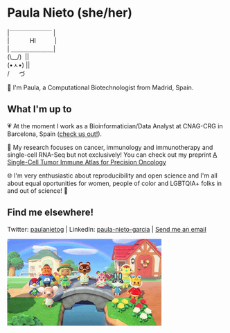 # Paula Nieto (she/her)

|￣￣￣￣￣￣￣ |   
|&nbsp;&nbsp;&nbsp;&nbsp;&nbsp;&nbsp;&nbsp;&nbsp;&nbsp;&nbsp;&nbsp; HI &nbsp;&nbsp;&nbsp;&nbsp;&nbsp;&nbsp;&nbsp;&nbsp;&nbsp;&nbsp;|    
| ＿＿＿＿＿＿＿|    
(\\\__/)&nbsp;&nbsp;||    
(•ㅅ•) ||    
/ 　 づ 


:round_pushpin: I'm Paula, a Computational Biotechnologist from Madrid, Spain. 

## What I'm up to

:heartpulse: At the moment I work as a Bioinformatician/Data Analyst at CNAG-CRG in Barcelona, Spain ([check us out!](https://cnag.crg.eu/teams/genome-research-unit/single-cell-genomics-team)).

:space_invader: My research focuses on cancer, immunology and immunotherapy and single-cell RNA-Seq but not exclusively! You can check out my preprint [A Single-Cell Tumor Immune Atlas for Precision Oncology](https://www.biorxiv.org/content/10.1101/2020.10.26.354829v1)

:globe_with_meridians: I'm very enthusiastic about reproducibility and open science and I'm all about equal oportunities for women, people of color and LGBTQIA+ folks in and out of science! :rainbow:



## Find me elsewhere!
Twitter: [paulanietog](http://twitter.com/paulanietog/) | LinkedIn: [paula-nieto-garcia](https://www.linkedin.com/in/paula-nieto-garcia/) | [Send me an email](mailto:nietogarciapaula@gmail.com)

![](img/animal_crossing.gif)

